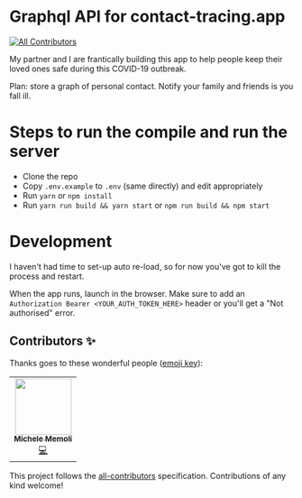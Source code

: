 # Graphql API for contact-tracing.app
<!-- ALL-CONTRIBUTORS-BADGE:START - Do not remove or modify this section -->
[![All Contributors](https://img.shields.io/badge/all_contributors-1-orange.svg?style=flat-square)](#contributors-)
<!-- ALL-CONTRIBUTORS-BADGE:END -->

My partner and I are frantically building this app to help people keep their loved ones safe during this COVID-19 outbreak.

Plan: store a graph of personal contact. Notify your family and friends is you fall ill.

# Steps to run the compile and run the server

- Clone the repo
- Copy `.env.example` to `.env` (same directly) and edit appropriately
- Run `yarn` or `npm install`
- Run `yarn run build && yarn start` or `npm run build && npm start`

# Development

I haven't had time to set-up auto re-load, so for now you've got to kill the process and restart.

When the app runs, launch in the browser. Make sure to add an `Authorization Bearer <YOUR_AUTH_TOKEN_HERE>` header or you'll get a "Not authorised" error.

## Contributors ✨

Thanks goes to these wonderful people ([emoji key](https://allcontributors.org/docs/en/emoji-key)):

<!-- ALL-CONTRIBUTORS-LIST:START - Do not remove or modify this section -->
<!-- prettier-ignore-start -->
<!-- markdownlint-disable -->
<table>
  <tr>
    <td align="center"><a href="http://100shapes.com"><img src="https://avatars2.githubusercontent.com/u/46807?v=4" width="100px;" alt=""/><br /><sub><b>Michele Memoli</b></sub></a><br /><a href="https://github.com/ContactTracing-app/Graphql-api/commits?author=mmmoli" title="Code">💻</a></td>
  </tr>
</table>

<!-- markdownlint-enable -->
<!-- prettier-ignore-end -->
<!-- ALL-CONTRIBUTORS-LIST:END -->

This project follows the [all-contributors](https://github.com/all-contributors/all-contributors) specification. Contributions of any kind welcome!